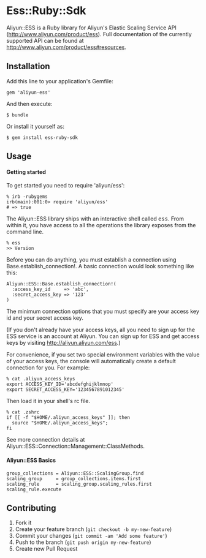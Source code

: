 # Ess::Ruby::Sdk

Aliyun::ESS is a Ruby library for Aliyun's Elastic Scaling Service API (http://www.aliyun.com/product/ess).
Full documentation of the currently supported API can be found at http://www.aliyun.com/product/ess#resources.

## Installation

Add this line to your application's Gemfile:

    gem 'aliyun-ess'

And then execute:

    $ bundle

Or install it yourself as:

    $ gem install ess-ruby-sdk

## Usage

#### Getting started

To get started you need to require 'aliyun/ess':

    % irb -rubygems
    irb(main):001:0> require 'aliyun/ess'
    # => true

The Aliyun::ESS library ships with an interactive shell called <tt>ess</tt>. From within it, you have access to all the operations the library exposes from the command line.

    % ess
    >> Version

Before you can do anything, you must establish a connection using Base.establish_connection!.  A basic connection would look something like this:

    Aliyun::ESS::Base.establish_connection!(
      :access_key_id     => 'abc', 
      :secret_access_key => '123'
    )

The minimum connection options that you must specify are your access key id and your secret access key.

(If you don't already have your access keys, all you need to sign up for the ESS service is an account at Aliyun. You can sign up for ESS and get access keys by visiting http://aliyun.aliyun.com/ess.)

For convenience, if you set two special environment variables with the value of your access keys, the console will automatically create a default connection for you. For example:

    % cat .aliyun_access_keys
    export ACCESS_KEY_ID='abcdefghijklmnop'
    export SECRET_ACCESS_KEY='1234567891012345'

Then load it in your shell's rc file.

    % cat .zshrc
    if [[ -f "$HOME/.aliyun_access_keys" ]]; then
      source "$HOME/.aliyun_access_keys";
    fi

See more connection details at Aliyun::ESS::Connection::Management::ClassMethods.

#### Aliyun::ESS Basics

    group_collections = Aliyun::ESS::ScalingGroup.find
    scaling_group     = group_collections.items.first
    scaling_rule      = scaling_group.scaling_rules.first
    scaling_rule.execute

## Contributing

1. Fork it
2. Create your feature branch (`git checkout -b my-new-feature`)
3. Commit your changes (`git commit -am 'Add some feature'`)
4. Push to the branch (`git push origin my-new-feature`)
5. Create new Pull Request
